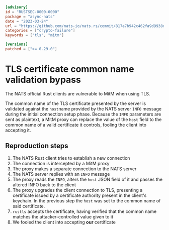 ```toml
[advisory]
id = "RUSTSEC-0000-0000"
package = "async-nats"
date = "2023-03-24"
url = "https://github.com/nats-io/nats.rs/commit/817a7b942c462fa9d9938dcb62124173634132fb#diff-767d442397fcaaf2f83e8f924d4a70317a2ce4703a49964d6007707949cfa5f5L303-R304"
categories = ["crypto-failure"]
keywords = ["tls", "mitm"]

[versions]
patched = [">= 0.29.0"]
```

# TLS certificate common name validation bypass

The NATS official Rust clients are vulnerable to MitM when using TLS.

The common name of the TLS certificate presented by the server is validated against the
`host`name provided by the NATS server `INFO` message during the initial connection setup phase.
Because the `INFO` parameters are sent as plaintext, a MitM proxy can replace the value of
the `host` field to the common name of a valid certificate it controls, fooling the client into
accepting it.

## Reproduction steps

1. The NATS Rust client tries to establish a new connection
2. The connection is intercepted by a MitM proxy
3. The proxy makes a separate connection to the NATS server
4. The NATS server replies with an `INFO` message
5. The proxy reads the `INFO`, alters the `host` JSON field of it and passes
   the altered INFO back to the client
6. The proxy upgrades the client connection to TLS, presenting a certificate issued
   by a certificate authority present in the client's keychain.
   In the previous step the `host` was set to the common name of said certificate.
7. `rustls` accepts the certificate, having verified that the common name matches the
   attacker-controlled value given to it
9. We fooled the client into accepting **our** certificate
